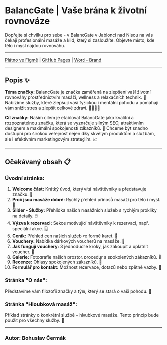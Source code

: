 # BalancGate | Vaše brána k životní rovnováze

Dopřejte si chvilku pro sebe - v BalancGate v Jablonci nad Nisou na vás čekají profesionální masáže a klid, který si zasloužíte. Objevte místo, kde tělo i mysl najdou rovnováhu.

---

[Plátno ve Figmě](https://www.figma.com/design/XzURy8VPKYpPw7Nvizl29h/%C4%8Cerm%C3%A1kBohuslav?node-id=182-15&t=KhkWwVRr1tCxZYzG-1) | [GitHub Pages](https://pslib-cz.github.io/2024-p2a-web-volnyprojekt-bobcermak/) | [Word - Brand](https://pslib.sharepoint.com/:w:/s/P2AMME2024sk.1/EfunV8iC8TZHgIs_0g-U0u8Bumrv1k7fsV50db7xO-U7wQ?e=B7ZfZy)

---

## Popis ✨

**Téma značky:**
BalancGate je značka zaměřená na zlepšení vaší životní rovnováhy prostřednictvím masáží, wellness a relaxačních technik. 🌸 Nabízíme služby, které zlepšují vaši fyzickou i mentální pohodu a pomáhají vám snížit stres a zlepšit celkové zdraví. 💆‍♂️💆‍♀️

**Cíl značky:**
Naším cílem je etablovat BalancGate jako kvalitní a rozpoznatelnou značku, která se vyznačuje silným SEO, atraktivním designem a maximální spokojeností zákazníků. 🌿 Chceme být snadno dostupní pro širokou veřejnost nejen díky skvělým produktům a službám, ale i efektivním marketingovým strategiím. 📈

---

## Očekávaný obsah 📋

### Úvodní stránka:
1. **Welcome část:** Krátký úvod, který vítá návštěvníky a představuje značku. 👋
2. **Proč jsou masáže dobré:** Rychlý přehled přínosů masáží pro tělo i mysl. 💖
3. **Slider - Služby:** Přehlídka našich masážních služeb s rychlým prokliky na detaily. 🖱️
4. **Výzva k rezervaci:** Sekce motivující návštěvníky k rezervaci, např. speciální akce. 🗓️
5. **Ceník:** Přehled cen našich služeb ve formě karet. 💸
6. **Vouchery:** Nabídka dárkových voucherů na masáže. 🎁
7. **Jak fungují vouchery:** 3 jednoduché kroky, jak zakoupit a uplatnit voucher. 🛒
8. **Galerie:** Fotografie našich prostor, procedur a spokojených zákazníků. 📸
9. **Recenze:** Ohlasy spokojených zákazníků. 🌟
10. **Formulář pro kontakt:** Možnost rezervace, dotazů nebo zpětné vazby. 📩

### Stránka "O nás":
Představíme vám filozofii značky a tým, který se stará o vaši pohodu. 💫

### Stránka "Hloubková masáž":
Příklad stránky o konkrétní službě – hloubkové masáže. Tento princip bude použit pro všechny služby. 👐

---

### Autor: Bohuslav Čermák